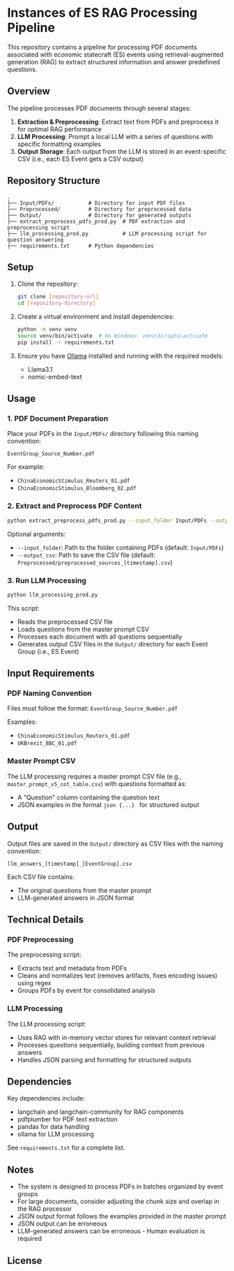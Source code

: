 # Instances of ES RAG Processing Pipeline

This repository contains a pipeline for processing PDF documents associated with economic statecraft (ES) events using retrieval-augmented generation (RAG) to extract structured information and answer predefined questions.

## Overview

The pipeline processes PDF documents through several stages:
1. **Extraction & Preprocessing**: Extract text from PDFs and preprocess it for optimal RAG performance
2. **LLM Processing**: Prompt a local LLM with a series of questions with specific formatting examples
3. **Output Storage**: Each output from the LLM is stored in an event-specific CSV (i.e., each ES Event gets a CSV output)

## Repository Structure

```
.
├── Input/PDFs/           # Directory for input PDF files
├── Preprocessed/         # Directory for preprocessed data
├── Output/               # Directory for generated outputs
├── extract_preprocess_pdfs_prod.py  # PDF extraction and preprocessing script
├── llm_processing_prod.py           # LLM processing script for question answering
├── requirements.txt      # Python dependencies
```

## Setup

1. Clone the repository:
   ```bash
   git clone [repository-url]
   cd [repository-directory]
   ```

2. Create a virtual environment and install dependencies:
   ```bash
   python -m venv venv
   source venv/bin/activate  # On Windows: venv\Scripts\activate
   pip install -r requirements.txt
   ```

3. Ensure you have [Ollama](https://ollama.ai/) installed and running with the required models:
   - Llama3.1
   - nomic-embed-text

## Usage

### 1. PDF Document Preparation

Place your PDFs in the `Input/PDFs/` directory following this naming convention:
```
EventGroup_Source_Number.pdf
```

For example:
- `ChinaEconomicStimulus_Reuters_01.pdf`
- `ChinaEconomicStimulus_Bloomberg_02.pdf`

### 2. Extract and Preprocess PDF Content

```bash
python extract_preprocess_pdfs_prod.py --input_folder Input/PDFs --output_csv Preprocessed/preprocessed_sources_[timestamp].csv
```

Optional arguments:
- `--input_folder`: Path to the folder containing PDFs (default: `Input/PDFs`)
- `--output_csv`: Path to save the CSV file (default: `Preprocessed/preprocessed_sources_[timestamp].csv`)

### 3. Run LLM Processing

```bash
python llm_processing_prod.py
```

This script:
- Reads the preprocessed CSV file
- Loads questions from the master prompt CSV
- Processes each document with all questions sequentially
- Generates output CSV files in the `Output/` directory for each Event Group (i.e., ES Event)

## Input Requirements

### PDF Naming Convention
Files must follow the format: `EventGroup_Source_Number.pdf`

Examples:
- `ChinaEconomicStimulus_Reuters_01.pdf`
- `UKBrexit_BBC_01.pdf`

### Master Prompt CSV
The LLM processing requires a master prompt CSV file (e.g., `master_prompt_v5_cot_table.csv`) with questions formatted as:
- A "Question" column containing the question text
- JSON examples in the format ```json {...} ``` for structured output

## Output

Output files are saved in the `Output/` directory as CSV files with the naming convention:
```
llm_answers_[timestamp]_[EventGroup].csv
```

Each CSV file contains:
- The original questions from the master prompt
- LLM-generated answers in JSON format

## Technical Details

### PDF Preprocessing

The preprocessing script:
- Extracts text and metadata from PDFs
- Cleans and normalizes text (removes artifacts, fixes encoding issues) using regex
- Groups PDFs by event for consolidated analysis

### LLM Processing

The LLM processing script:
- Uses RAG with in-memory vector stores for relevant context retrieval
- Processes questions sequentially, building context from previous answers
- Handles JSON parsing and formatting for structured outputs

## Dependencies

Key dependencies include:
- langchain and langchain-community for RAG components
- pdfplumber for PDF text extraction
- pandas for data handling
- ollama for LLM processing

See `requirements.txt` for a complete list.

## Notes

- The system is designed to process PDFs in batches organized by event groups
- For large documents, consider adjusting the chunk size and overlap in the RAG processor
- JSON output format follows the examples provided in the master prompt
- JSON output can be erroneous
- LLM-generated answers can be erroneous - Human evaluation is required

## License

